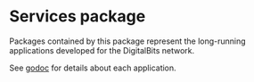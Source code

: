 # Services package

Packages contained by this package represent the long-running applications developed for the DigitalBits network.

See [godoc](https://godoc.org/github.com/digitalbitsorg/go/services) for details about each application.